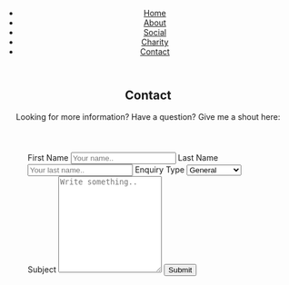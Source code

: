 <!DOCTYPE html>
<html>
    <head>
        <title>Fiona Claire Yelland - Contact</title>
        <link rel="stylesheet" href="style.css">
    </head>
    <body>
      <header>
          <img src="">
          <nav>
              <ul>
                  <li><a href="index.md#home">Home</a></li>
                  <li><a href="index.md#about">About</a></li>
                  <li><a href="index.md#social">Social</a></li>
                  <li><a href="index.md#charity">Charity</a></li>
                  <li><a href="#contact">Contact</a></li>
              </ul>
          </nav>
      </header>
      <section id="hero">
        <div class="section-inner">
        </div>
<div id="contact">
    <div style="text-align:center">
      <div></div>
      <h2>Contact</h2>
      <p>Looking for more information? Have a question? Give me a shout here:</p>
    </div>
        <form action="/action_page.php" style= "padding: 40px; text-align: left;">
          <label for="fname">First Name</label>
          <input type="text" id="fname" name="firstname" placeholder="Your name..">
          <label for="lname">Last Name</label>
          <input type="text" id="lname" name="lastname" placeholder="Your last name..">
          <label for="enquiry">Enquiry Type</label>
          <select id="Enquiry Type" name="enquiry">
            <option value="general">General</option>
            <option value="press">Press</option>
            <option value="professional">Professional</option>
          </select>
          <label for="subject">Subject</label>
          <textarea id="subject" name="subject" placeholder="Write something.." style="height:170px"></textarea>
          <input type="submit" value="Submit">
        </form>
      </section>
      </div>
    </div>
  </div>
  </body>

